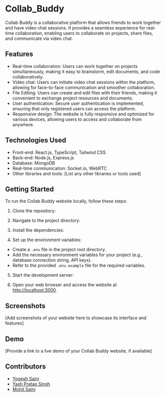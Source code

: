 # Collab_Buddy

Collab Buddy is a collaborative platform that allows friends to work together and have video chat sessions. It provides a seamless experience for real-time collaboration, enabling users to collaborate on projects, share files, and communicate via video chat.

## Features

- Real-time collaboration: Users can work together on projects simultaneously, making it easy to brainstorm, edit documents, and code collaboratively.
- Video chat: Users can initiate video chat sessions within the platform, allowing for face-to-face communication and smoother collaboration.
- File Editing: Users can create and edit files with their friends, making it convenient to exchange project resources and documents.
- User authentication: Secure user authentication is implemented, ensuring that only registered users can access the platform.
- Responsive design: The website is fully responsive and optimized for various devices, allowing users to access and collaborate from anywhere.

## Technologies Used

- Front-end: React.js, TypeScript, Tailwind CSS
- Back-end: Node.js, Express.js
- Database: MongoDB
- Real-time communication: Socket.io, WebRTC
- Other libraries and tools: [List any other libraries or tools used]

## Getting Started

To run the Collab Buddy website locally, follow these steps:

1. Clone the repository:


2. Navigate to the project directory:


3. Install the dependencies:


4. Set up the environment variables:

- Create a `.env` file in the project root directory.
- Add the necessary environment variables for your project (e.g., database connection string, API keys).
- Refer to the provided `.env.example` file for the required variables.

5. Start the development server:


6. Open your web browser and access the website at [http://localhost:3000](http://localhost:3000).

## Screenshots

[Add screenshots of your website here to showcase its interface and features]

## Demo

[Provide a link to a live demo of your Collab Buddy website, if available]

## Contributors

- [Yogesh Saini](https://github.com/Ykumar1415)
- [Yash Pratap Singh](https://github.com/yashPratp983)
- [Mohit Saini](https://github.com/ThisisMS11)

